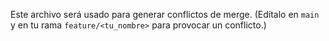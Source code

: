 Este archivo será usado para generar conflictos de merge.
(Edítalo en `main` y en tu rama `feature/<tu_nombre>` para provocar un conflicto.)
